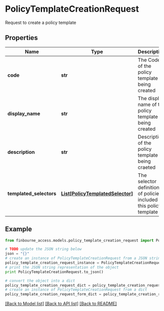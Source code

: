 # PolicyTemplateCreationRequest

Request to create a policy template

## Properties
Name | Type | Description | Notes
------------ | ------------- | ------------- | -------------
**code** | **str** | The Code of the policy template being created | 
**display_name** | **str** | The display name of the policy template being created | 
**description** | **str** | Description of the policy template being craeted | 
**templated_selectors** | [**List[PolicyTemplatedSelector]**](PolicyTemplatedSelector.md) | The selector definitions of policies included in this policy template | 

## Example

```python
from finbourne_access.models.policy_template_creation_request import PolicyTemplateCreationRequest

# TODO update the JSON string below
json = "{}"
# create an instance of PolicyTemplateCreationRequest from a JSON string
policy_template_creation_request_instance = PolicyTemplateCreationRequest.from_json(json)
# print the JSON string representation of the object
print PolicyTemplateCreationRequest.to_json()

# convert the object into a dict
policy_template_creation_request_dict = policy_template_creation_request_instance.to_dict()
# create an instance of PolicyTemplateCreationRequest from a dict
policy_template_creation_request_form_dict = policy_template_creation_request.from_dict(policy_template_creation_request_dict)
```
[[Back to Model list]](../README.md#documentation-for-models) [[Back to API list]](../README.md#documentation-for-api-endpoints) [[Back to README]](../README.md)


